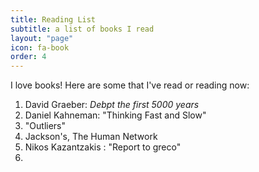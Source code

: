 ```yaml
---
title: Reading List
subtitle: a list of books I read
layout: "page"
icon: fa-book
order: 4
---
```


I love books! Here are some that I've read or reading now:

1. David Graeber: *Debpt the first 5000 years*
2. Daniel Kahneman: "Thinking Fast and Slow"
3. "Outliers"
4. Jackson's, The Human Network
5. Nikos Kazantzakis : "Report to greco"
6. 
